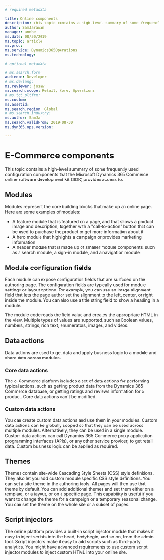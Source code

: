 ```yaml
---
# required metadata

title: Online components
description: This topic contains a high-level summary of some frequently used configuration components that the Microsoft Dynamics 365 Commerce online software development kit (SDK) provides access to.
author: SamJarawan
manager: annbe
ms.date: 08/30/2019
ms.topic: article
ms.prod: 
ms.service: Dynamics365Operations
ms.technology: 

# optional metadata

# ms.search.form: 
audience: Developer
# ms.devlang: 
ms.reviewer: josaw
ms.search.scope: Retail, Core, Operations
# ms.tgt_pltfrm: 
ms.custom: 
ms.assetid: 
ms.search.region: Global
# ms.search.industry: 
ms.author: SamJar
ms.search.validFrom: 2019-08-30
ms.dyn365.ops.version: 

---
```

# E-Commerce components

This topic contains a high-level summary of some frequently used configuration components that the Microsoft Dynamics 365 Commerce online software development kit (SDK) provides access to.

## Modules

Modules represent the core building blocks that make up an online page. Here are some examples of modules:

- A feature module that is featured on a page, and that shows a product image and description, together with a "call-to-action" button that can be used to purchase the product or get more information about it
- A hero module that highlights a campaign or provides marketing information
- A header module that is made up of smaller module components, such as a search module, a sign-in module, and a navigation module

## Module configuration fields

Each module can expose configuration fields that are surfaced on the authoring page. The configuration fields are typically used for module settings or layout options. For example, you can use an image alignment field that lets the page author set the alignment to the left, center, or right inside the module. You can also use a title string field to show a heading in a module.

The module code reads the field value and creates the appropriate HTML in the view. Multiple types of values are supported, such as Boolean values, numbers, strings, rich text, enumerators, images, and videos.

## Data actions

Data actions are used to get data and apply business logic to a module and share data across modules.

### Core data actions

The e-Commerce platform includes a set of data actions for performing typical actions, such as getting product data from the Dynamics 365 Commerce database, or getting ratings and reviews information for a product. Core data actions can't be modified.

### Custom data actions

You can create custom data actions and use them in your modules. Custom data actions can be globally scoped so that they can be used across multiple modules. Alternatively, they can be used in a single module. Custom data actions can call Dynamics 365 Commerce proxy application programming interfaces (APIs), or any other service provider, to get retail data. Custom business logic can be applied as required.

## Themes

Themes contain site-wide Cascading Style Sheets (CSS) style definitions. They also let you add custom module specific CSS style definitions. You can set a site theme in the authoring tools. All pages will then use that theme by default. You can add additional themes and set them either on a template, or a layout, or on a specific page. This capability is useful if you want to change the theme for a campaign or a temporary seasonal change. You can set the theme on the whole site or a subset of pages.

## Script injectors

The online platform provides a built-in script injector module that makes it easy to inject scripts into the head, bodybegin, and so on, from the admin tool. Script injectors make it easy to add scripts such as third-party analytics. You might have advanced requirements to use custom script injector modules to inject custom HTML into your online site.
